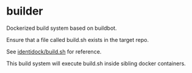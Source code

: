 builder
==========

Dockerized build system based on buildbot.

Ensure that a file called build.sh exists in the target repo.

See [identidock/build.sh](https://github.com/pandu-rao/identidock/blob/master/build.sh) for reference.

This build system will execute build.sh inside sibling docker containers.
